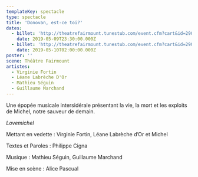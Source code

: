 ```yaml
---
templateKey: spectacle
type: spectacle
title: 'Donovan, est-ce toi?'
dates:
  - billet: 'http://theatrefairmount.tunestub.com/event.cfm?cart&id=290157'
    date: 2019-05-09T23:30:00.000Z
  - billet: 'http://theatrefairmount.tunestub.com/event.cfm?cart&id=290158'
    date: 2019-05-10T02:00:00.000Z
poster: ''
scene: Théâtre Fairmount
artistes:
  - Virginie Fortin
  - Léane Labrèche D'Or
  - Mathieu Séguin
  - Guillaume Marchand
---
```

Une épopée musicale intersidérale présentant la vie, la mort et les exploits de Michel, notre sauveur de demain. 

_Lovemichel_



Mettant en vedette : Virginie Fortin, Léane Labrèche d’Or et Michel 

Textes et Paroles : Philippe Cigna 

Musique : Mathieu Séguin, Guillaume Marchand

Mise en scène : Alice Pascual
